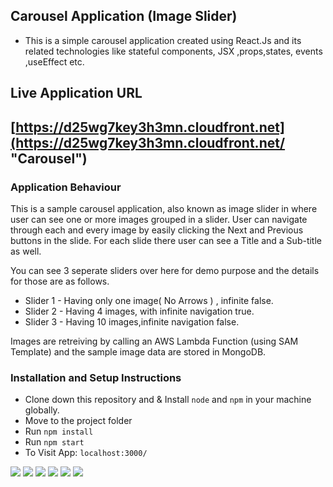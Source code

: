 ## Carousel Application (Image Slider)

- This is a simple carousel application created  using React.Js and its related technologies like stateful components, JSX ,props,states, events ,useEffect etc.

## Live Application URL
[https://d25wg7key3h3mn.cloudfront.net](https://d25wg7key3h3mn.cloudfront.net/ "Carousel")
-------------

### Application Behaviour

This is a sample carousel application, also known as image slider in where user can see one or more images grouped in a slider.
User can navigate through each and every image by easily clicking the Next and Previous buttons in the slide.
For each slide there user can see  a Title and a Sub-title as well.

You can see 3 seperate sliders over here for demo purpose and the details for those are as follows.

- Slider 1 - Having only one image( No Arrows ) , infinite false.
- Slider 2 - Having 4 images, with infinite navigation true.
- Slider 3 - Having 10 images,infinite navigation false.

Images are retreiving by calling an AWS Lambda Function (using SAM Template) and the sample image data are stored in MongoDB.

### Installation and Setup Instructions

- Clone down this repository and & Install `node` and `npm` in your machine globally.
-  Move to the project folder
- Run `npm install`
- Run `npm start`
- To Visit App: `localhost:3000/`

![](https://img.shields.io/github/stars/pandao/editor.md.svg) ![](https://img.shields.io/github/forks/pandao/editor.md.svg) ![](https://img.shields.io/github/tag/pandao/editor.md.svg) ![](https://img.shields.io/github/release/pandao/editor.md.svg) ![](https://img.shields.io/github/issues/pandao/editor.md.svg) ![](https://img.shields.io/bower/v/editor.md.svg)
